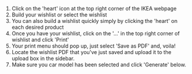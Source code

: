 
1. Click on the 'heart' icon at the top right corner of the IKEA webpage
2. Build your wishlist or select the wishlist
3. You can also build a wishlist quickly simply by clicking the 'heart' on each desired product
4. Once you have your wishlist, click on the '...' in the top right corner of wishlist and click 'Print'
5. Your print menu should pop up, just select 'Save as PDF' and, voila!
6. Locate the wishlist PDF that you've just saved and upload it to the upload box in the sidebar.
7. Make sure you car model has been selected and click 'Generate' below.
